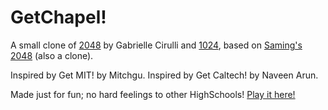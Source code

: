 # GetChapel!
A small clone of [2048](http://gabrielecirulli.github.io/2048/) by Gabrielle Cirulli and [1024](https://play.google.com/store/apps/details?id=com.veewo.a1024), based on [Saming's 2048](http://saming.fr/p/2048/) (also a clone).

Inspired by Get MIT! by Mitchgu.
Inspired by Get Caltech! by Naveen Arun.

Made just for fun; no hard feelings to other HighSchools! [Play it here!](https://mbecklas.github.io/GetChapel/)

